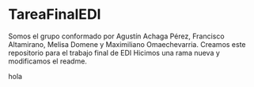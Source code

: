 # TareaFinalEDI
Somos el grupo conformado por Agustín Achaga Pérez, Francisco Altamirano, Melisa Domene y Maximiliano Omaechevarria. Creamos este repositorio para el trabajo final de EDI
Hicimos una rama nueva y modificamos el readme.

hola
